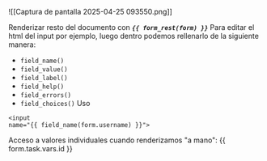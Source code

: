 ![[Captura de pantalla 2025-04-25 093550.png]]

Renderizar resto del documento con ***`{{ form_rest(form) }}`***
Para editar el html del input por ejemplo, luego dentro podemos rellenarlo de la siguiente manera:
- `field_name()`
- `field_value()`
- `field_label()`
- `field_help()`
- `field_errors()`
- `field_choices()`
Uso 
```
<input
name="{{ field_name(form.username) }}">
```
Acceso a valores individuales cuando renderizamos "a mano": {{ form.task.vars.id }}

